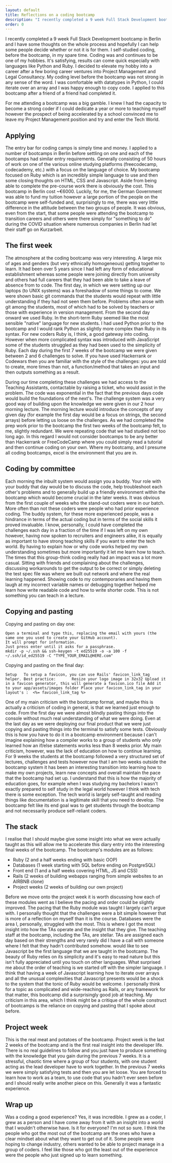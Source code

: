 ```yaml
---
layout: default
title: Reflections on a coding bootcamp
description: "I recently completed a 9 week Full Stack Development bootcamp in Berlin and I have some thoughts on the whole process and hopefully I can help some people decide whether or not it is for them."
order: 0
---
```


I recently completed a 9 week Full Stack Development bootcamp in Berlin and I have some thoughts on the whole process and hopefully I can help some people decide whether or not it is for them. I self-studied coding, before the bootcamp, in my spare time. Coding was and continues to be one of my hobbies. It's satisfying, results can come quick especially with languages like Python and Ruby. I decided to elevate my hobby into a career after a few boring career ventures into Project Management and Legal Consultancy. My coding level before the bootcamp was not strong in any sense of the word. I was comfortable with datatypes in Python, I could iterate over an array and I was happy enough to copy code. I applied to this bootcamp after a friend of a friend had completed it.

For me attending a bootcamp was a big gamble. I knew I had the capacity to become a strong coder if I could dedicate a year or more to teaching myself however the prospect of being accelerated by a school convinced me to leave my Project Management position and try and enter the Tech World.

Applying
--------

The entry bar for coding camps is simply time and money. I applied to a number of bootcamps in Berlin before settling on one and each of the bootcamps had similar entry requirements. Generally consisting of 50 hours of work on one of the various online studying platforms (freecodecamp, codecademy, etc.) with a focus on the language of choice. My bootcamp focused on Ruby which is an incredibly simple language to use and then some closing thoughts on HTML, CSS and Javascript. Aside from being able to complete the pre-course work there is obviously the cost. This bootcamp in Berlin cost ~€6000. Luckily, for me, the German Government was able to fund my tuition however a large portion of the people on the bootcamp were self-funded and, surprisingly to me, there was very little difference in the attitude between the two groups of people. It was obvious, even from the start, that some people were attending the bootcamp to transition careers and others were there simply for "something to do" during the COVID situation where numerous companies in Berlin had let their staff go on Kurzarbeit.

The first week
--------------

The atmosphere at the coding bootcamp was very interesting. A large mix of ages and genders (but very ethnically homogeneous) getting together to learn. It had been over 5 years since I had left any form of educational establishment whereas some people were joining directly from university and others had full careers that they had been able to take a leave of absence from to code. The first day, in which we were setting up our laptops (to UNIX systems) was a foreshadow of some things to come. We were shown basic git commands that the students would repeat with little understanding if they had not seen them before. Problems often arose with git among the students, most of which had to be solved by teachers or those with experience in version management. From the second day onward we used Ruby. In the short-term Ruby seemed like the most sensible "native" language for new students. I had used Python prior to the bootcamp and I would rank Python as slightly more complex than Ruby in its syntax. For new coders Ruby is, I think, a good gateway into coding. However when more complicated syntax was introduced with JavaScript some of the students struggled as they had been used to the simplicity of Ruby. Each day during the first 7 weeks of the bootcamp we were given between 2 and 6 challenges to solve. If you have used Hackerrank or Codewars then you are familiar with the style of the challenges: you are told to create, more times than not, a function/method that takes an input and then outputs something as a result.

During our time completing these challenges we had access to the Teaching Assistants, contactable by raising a ticket, who would assist in the problem. The code was exponential in the fact that the previous days code would build the foundations of the next's. The challenge system was a very good way of building upon the knowledge we were given in our 2 hour morning lecture. The morning lecture would introduce the concepts of any given day (for example the first day would be a focus on strings, the second arrays) before letting us loose on the challenges. As we had completed the prep work prior to the bootcamp the first two weeks of the bootcamp felt, to me, slightly redundant. We were repeating code that we had studied not too long ago. In this regard I would not consider bootcamps to be any better than Hackerrank or FreeCodeCamp where you could simply read a tutorial and then continue coding on your own. Where my bootcamp, and I presume all coding bootcamps, excel is the environment that you are in.

Coding by committee
-------------------

Each morning the inbuilt system would assign you a buddy. Your role with your buddy that day would be to discuss the code, help troubleshoot each other's problems and to generally build up a friendly environment within the bootcamp which would become crucial in the later weeks. It was obvious from the first couple of weeks who the stand-out coders were in our batch. More often than not these coders were people who had prior experience coding. The buddy system, for these more experienced people, was a hindrance in terms of the actual coding but in terms of the social skills it proved invaluable. I know, personally, I could have completed the challenges each day in a fraction of the time if I was left on my own however, having now spoken to recruiters and engineers alike, it is equally as important to have strong teaching skills if you want to enter the tech world. By having to explain how or why code works helped my own understanding sometimes but more importantly it let me learn how to teach. The times that this group-think coding really had an impact was a lot more casual. Sitting with friends and complaining about the challenges, discussing workarounds to get the output to be correct or simply deleting the test spec file was where we built out network and where the real learning happened. Showing code to my contemporaries and having them laugh at my incorrect variable names or debugging together helped me learn how write readable code and how to write shorter code. This is not something you can teach in a lecture.

Copying and pasting
-------------------

Copying and pasting on day one:

      
```
Open a terminal and type this, replacing the email with yours (the same one you used to create your GitHub account). 
It will prompt for information. 
Just press enter until it asks for a passphrase.  
mkdir -p ~/.ssh && ssh-keygen -t ed25519 -o -a 100 -f ~/.ssh/id_ed25519 -C "TYPE_YOUR_EMAIL@HERE.com"
``````

Copying and pasting on the final day:

      
`Setup  
To setup a favicon, you can use Rails' favicon_link_tag helper.
Best practice:      
    Resize your logo image in 32x32
    Upload it in a favicon generator, this will generate a favicon.ico file
    Add it to your app/assets/images folder
    Place your favicon_link_tag in your layout's :  <%= favicon_link_tag %>`

One of my main criticism with the bootcamp format, and maybe this is actually a criticism of coding in general, is that we learned just enough to code. From the first day we were almost blindly pasting things into the console without much real understanding of what we were doing. Even at the last day as we were deploying our final product that we were just copying and pasting things into the terminal to satisfy some tests. Obviously this is how you have to do it in a bootcamp environment because I can't imagine explaining how a compiler works to a group of students who only learned how an if/else statements works less than 8 weeks prior. My main criticism, however, was the lack of education on how to continue learning. For 9 weeks the students at the bootcamp followed a very structured set of lectures, challenges and tests however now that I am two weeks outside the bootcamp system it has been an interesting transition into learning how to make my own projects, learn new concepts and overall maintain the pace that the bootcamp had set up. I understand that this is how the majority of education goes, for example when I was studying my bachelors I wasn't exactly prepared to self study in the legal world however I think with tech there is some exception. The tech world is largely self-taught and reading things like documentation is a legitimate skill that you need to develop. The bootcamp felt like its end goal was to get students through the bootcamp and not necessarily produce self-reliant coders.

The stack
---------

I realise that I should maybe give some insight into what we were actually taught as this will allow me to accelerate this diary entry into the interesting final weeks of the bootcamp. The bootcamp's modules are as follows:

*   Ruby (2 and a half weeks ending with basic OOP)
*   Databases (1 week starting with SQL before ending on PostgreSQL)
*   Front end (1 and a half weeks covering HTML, JS and CSS)
*   Rails (2 weeks of building webapps ranging from simple websites to an AIRBNB clone)
*   Project weeks (2 weeks of building our own project)

Before we move onto the project week it is worth discussing how each of these modules went as I believe the pacing and order could be slightly improved. The pacing that the Ruby module was taught I largely can't argue with. I personally thought that the challenges were a bit simple however that is more of a reflection on myself than it is the course. Databases were the area I, personally, struggled with the most. This is where I got the most insight into how the TAs operate and the insight that they give. The teaching staff at the bootcamp, including the TAs, are stellar. TAs are assigned each day based on their strengths and very rarely did I have a call with someone where I felt that they hadn't contributed somehow. would like to see Javascript be the first language that we are taught in the bootcamp. The beauty of Ruby relies on its simplicity and it's easy to read nature but this isn't fully appreciated until you touch on other languages. What surprised me about the order of teaching is we started off with the simpler language. I think that having a week of Javascript learning how to iterate over arrays and all the unusual complexities that Javascript presents would be a shock to the system that the tonic of Ruby would be welcome. I personally think for a topic as complicated and wide-reaching as Rails, or any framework for that matter, this bootcamp did a surprisingly good job at teaching. My criticism in this area, which I think might be a critique of the whole construct of bootcamps is the reliance on copying and pasting that I spoke about before.

Project week
------------

This is the real meat and potatoes of the bootcamp. Project week is the last 2 weeks of the bootcamp and is the first real insight into the developer life. There is no real guidelines to follow and you just have to produce something with the knowledge that you gain during the previous 7 weeks. It is a stressful, chaotic time where a group of four students, with one student acting as the lead developer have to work together. In the previous 7 weeks we were simply satisfying tests and then you are let loose. You are forced to learn how to work as a team, to use code that you hadn't ever seen before and I should really write another piece on this. Generally it was a fantastic experience.

Wrap up
-------

Was a coding a good experience? Yes, it was incredible. I grew as a coder, I grew as a person and I have come away from it with an insight into a world that I wouldn't otherwise have. Is it for everyone? I'm not so sure. I think the people who got the most out of the bootcamp are the ones who have a clear mindset about what they want to get out of it. Some people were hoping to change industry, others wanted to be able to project manage in a group of coders. I feel like those who got the least out of the experience were the people who just signed up to learn something.
